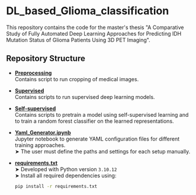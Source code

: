 # DL_based_Glioma_classification
This repository contains the code for the master's thesis "A Comparative Study of Fully Automated Deep Learning Approaches for Predicting IDH Mutation Status of Glioma Patients Using 3D PET Imaging".

## Repository Structure

- **[Preprocessing](./Preprocessing)**  
  Contains script to run cropping of medical images.

- **[Supervised](./Supervised)**  
  Contains scripts to run supervised deep learning models.

- **[Self-supervised](./Self-supervised)**  
  Contains scripts to pretrain a model using self-supervised learning and to train a random forest classifier on the learned representations.

- **[Yaml_Generator.ipynb](./Yaml_Generator.ipynb)**  
  Jupyter notebook to generate YAML configuration files for different training approaches.  
  ➤ The user must define the paths and settings for each setup manually.

- **[requirements.txt](./requirements.txt)**  
  ➤ Developed with Python version `3.10.12`  
  ➤ Install all required dependencies using:  
  ```bash
  pip install -r requirements.txt
